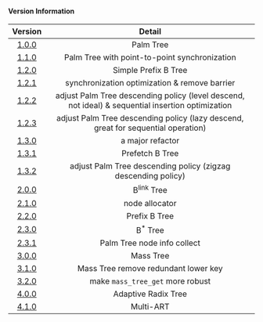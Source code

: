 #### Version Information
| Version |           Detail             |
|:------:|:---------------------------:|
| [1.0.0](https://github.com/UncP/aili/tree/1.0.0)  | Palm Tree |
| [1.1.0](https://github.com/UncP/aili/tree/1.1.0)  | Palm Tree with point-to-point synchronization |
| [1.2.0](https://github.com/UncP/aili/tree/1.2.0)  | Simple Prefix B Tree |
| [1.2.1](https://github.com/UncP/aili/tree/1.2.1)  | synchronization optimization & remove barrier |
| [1.2.2](https://github.com/UncP/aili/tree/1.2.2)  | adjust Palm Tree descending policy (level descend, not ideal) & sequential insertion optimization |
| [1.2.3](https://github.com/UncP/aili/tree/1.2.3)  | adjust Palm Tree descending policy (lazy descend, great for sequential operation) |
| [1.3.0](https://github.com/UncP/aili/tree/1.3.0)  | a major refactor |
| [1.3.1](https://github.com/UncP/aili/tree/1.3.1)  | Prefetch B Tree |
| [1.3.2](https://github.com/UncP/aili/tree/1.3.2)  | adjust Palm Tree descending policy (zigzag descending policy) |
| [2.0.0](https://github.com/UncP/aili/tree/2.0.0)  | B<sup>link</sup> Tree |
| [2.1.0](https://github.com/UncP/aili/tree/2.1.0)  | node allocator |
| [2.2.0](https://github.com/UncP/aili/tree/2.2.0)  | Prefix B Tree |
| [2.3.0](https://github.com/UncP/aili/tree/2.3.0)  | B<sup>*</sup> Tree |
| [2.3.1](https://github.com/UncP/aili/tree/2.3.1)  | Palm Tree node info collect |
| [3.0.0](https://github.com/UncP/aili/tree/3.0.0) | Mass Tree |
| [3.1.0](https://github.com/UncP/aili/tree/3.1.0) | Mass Tree remove redundant lower key |
| [3.2.0](https://github.com/UncP/aili/tree/3.2.0) | make `mass_tree_get` more robust |
| [4.0.0](https://github.com/UncP/aili/tree/4.0.0) | Adaptive Radix Tree |
| [4.1.0](https://github.com/UncP/aili/tree/4.1.0) | Multi-ART |

